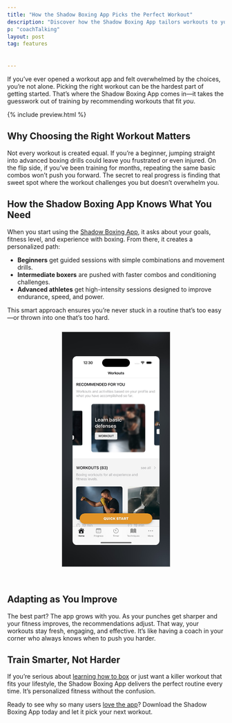 ```yaml
---
title: "How the Shadow Boxing App Picks the Perfect Workout"
description: "Discover how the Shadow Boxing App tailors workouts to your fitness level and goals, giving you the perfect routine every time."
p: "coachTalking"
layout: post
tag: features


---
```


If you’ve ever opened a workout app and felt overwhelmed by the choices, you’re not alone. Picking the right workout can be the hardest part of getting started. That’s where the Shadow Boxing App comes in—it takes the guesswork out of training by recommending workouts that fit *you*.

{% include preview.html %}

## Why Choosing the Right Workout Matters

Not every workout is created equal. If you’re a beginner, jumping straight into advanced boxing drills could leave you frustrated or even injured. On the flip side, if you’ve been training for months, repeating the same basic combos won’t push you forward. The secret to real progress is finding that sweet spot where the workout challenges you but doesn’t overwhelm you.

## How the Shadow Boxing App Knows What You Need

When you start using the [Shadow Boxing App](), it asks about your goals, fitness level, and experience with boxing. From there, it creates a personalized path:

- **Beginners** get guided sessions with simple combinations and movement drills.
- **Intermediate boxers** are pushed with faster combos and conditioning challenges.
- **Advanced athletes** get high-intensity sessions designed to improve endurance, speed, and power.

This smart approach ensures you’re never stuck in a routine that’s too easy—or thrown into one that’s too hard.

<div style='text-align: center'><img src='/assets/blog/screenshot_august/EN_screenshot_1.jpg' style='width: 250px;margin: 10px 0px 30px 0px; border: 1px solid #ddd;' alt='Shadow Boxing App Feature'/></div>

## Adapting as You Improve

The best part? The app grows with you. As your punches get sharper and your fitness improves, the recommendations adjust. That way, your workouts stay fresh, engaging, and effective. It’s like having a coach in your corner who always knows when to push you harder.

## Train Smarter, Not Harder

If you’re serious about [learning how to box]() or just want a killer workout that fits your lifestyle, the Shadow Boxing App delivers the perfect routine every time. It’s personalized fitness without the confusion.

Ready to see why so many users [love the app]()? Download the Shadow Boxing App today and let it pick your next workout.